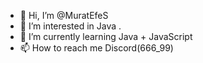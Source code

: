 - 👋 Hi, I’m @MuratEfeS 
- 👀 I’m interested in Java .
- 🌱 I’m currently learning Java + JavaScript
- 📫 How to reach me Discord(666_99)

<!---
MuratEfeS/MuratEfeS is a ✨ special ✨ repository because its `README.md` (this file) appears on your GitHub profile.
You can click the Preview link to take a look at your changes.
--->
